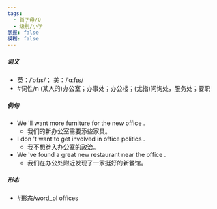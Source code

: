 ```yaml
---
tags:
  - 首字母/O
  - 级别/小学
掌握: false
模糊: false
---
```

##### 词义
- 英：/ˈɒfɪs/； 美：/ˈɑːfɪs/
- #词性/n  (某人的)办公室；办事处；办公楼；(尤指)问询处，服务处；要职
##### 例句
- We 'll want more furniture for the new office .
	- 我们的新办公室需要添些家具。
- I don 't want to get involved in office politics .
	- 我不想卷入办公室的政治。
- We 've found a great new restaurant near the office .
	- 我们在办公处附近发现了一家挺好的新餐馆。
##### 形态
- #形态/word_pl offices

